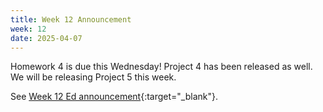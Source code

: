 ```yaml
---
title: Week 12 Announcement
week: 12
date: 2025-04-07
---
```


Homework 4 is due this Wednesday! Project 4 has been released as well. We will be releasing Project 5 this week. 

See [Week 12 Ed announcement](https://edstem.org/us/courses/63937/discussion/5700610){:target="\_blank"}.
